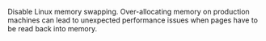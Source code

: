 Disable Linux memory swapping. Over-allocating memory on production machines can lead to unexpected performance issues when pages have to be read back into memory.